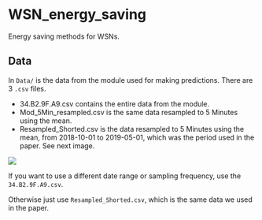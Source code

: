 # WSN_energy_saving
Energy saving methods for WSNs.

## Data

In `Data/` is the data from the module used for making predictions.  There are 3 `.csv` files.

- 34.B2.9F.A9.csv contains the entire data from the module.
- Mod_5Min_resampled.csv is the same data resampled to 5 Minutes using the mean.
- Resampled_Shorted.csv is the data resampled to 5 Minutes using the mean, from 2018-10-01 to 2019-05-01, which was the period used in the paper. See next image.

![](D:\Repositories\WSN_energy_saving\Images\Measures_from_sensors.png)

If you want to use a different date range or sampling frequency, use the `34.B2.9F.A9.csv`. 

Otherwise just use `Resampled_Shorted.csv`, which is the same data we used in the paper.